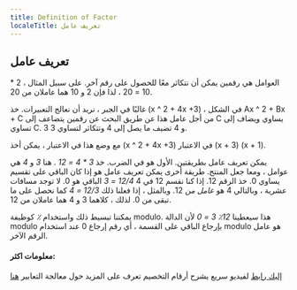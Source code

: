 ```yaml
---
title: Definition of Factor
localeTitle: تعريف عامل
---
```

## تعريف عامل

العوامل هي رقمين يمكن أن نتكاثر معًا للحصول على رقم آخر. على سبيل المثال ، 2 \* 10 = 20 ، لذا فإن 2 و 10 هما عاملان من 20.

غالبًا في الجبر ، نريد أن نعالج التعبيرات. خذ (x ^ 2 + 4x +3) ، في الشكل Ax ^ 2 + Bx + C من أجل عامل هذا عن طريق البحث عن رقمين يتضاعف إلى C يساوي ويضاف إلى تساوي C. 3 و 4 تضيف ما يصل إلى 4 وتتكاثر لتساوي 3.

مع وضع هذا في الاعتبار ، يمكن أخذ (x ^ 2 + 4x +3) في الاعتبار (x + 3) (x + 1).

يمكن تعريف عامل بطريقتين. الأول هو في الضرب. خذ _3 \* 4 = 12_ . هنا _3_ و _4_ هي عوامل ، ومعا جعل المنتج. طريقة أخرى يمكن تعريف عامل هو إذا كان الباقي على تقسيم يساوي 0. خذ الرقم 12. إذا كنا نقسم 12 في 4 _12/4 = 3_ الباقي هو 0. لا توجد مسافات عشرية ، وبالتالي 4 هو _عامل من_ 12. وبالمثل ، إذا فعلنا ذلك _12/3 = 4_ كما نحصل على ما تبقى من 0. لذلك ، كلاهما 3 و 4 هما عاملان من 12.

يمكننا تبسيط ذلك واستخدام _٪_ كوظيفة modulo. هذا سيعطينا _12٪ 3 = 0_ لأن الدالة modulo بإرجاع الباقي على القسمة ، أي رقم إرجاع 0 عند استخدام modulo هو عامل الرقم الآخر.

#### معلومات اكثر:

[إليك رابط](https://www.khanacademy.org/math/pre-algebra/pre-algebra-factors-multiples/pre-algebra-factors-mult/v/finding-factors-of-a-number) لفيديو سريع يشرح أرقام التخصيم تعرف على المزيد حول معالجة التعابير [هنا](https://www.khanacademy.org/math/pre-algebra/pre-algebra-factors-multiples/pre-algebra-factors-mult/v/finding-factors-and-multiples)